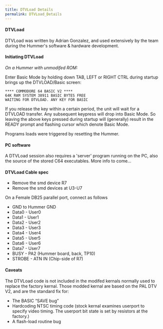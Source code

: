 ```yaml
---
title: DTVLoad Details
permalink: DTVLoad_Details
---
```


#### DTVLoad

DTVLoad was written by Adrian Gonzalez, and used extensively by the team
during the Hummer's software & hardware development.

#### Initiating DTVLoad

*On a Hummer with unmodifed ROM:*

Enter Basic Mode by holding down TAB, LEFT or RIGHT CTRL during startup
brings up the DTVLOAD/Basic screen:

`**** COMMODORE 64 BASIC V2 ****`  
`64K RAM SYSTEM 38911 BASIC BYTES FREE`  
`WAITING FOR DTVLOAD. ANY KEY FOR BASIC`

If you release the key within a certain period, the unit will wait for a
DTVLOAD transfer. Any subsequent keypress will drop into Basic Mode. So
leaving the above keys pressed during startup will (generally) result in
the READY prompt and flashing cursor which denote Basic Mode.

Programs loads were triggered by resetting the Hummer.

#### PC software

A DTVLoad session also requires a 'server' program running on the PC,
also the source of the stored C64 executables. More info to come...

#### DTVLoad Cable spec

-   Remove the smd device R7
-   Remove the smd devices at U3-U7

On a Female DB25 parallel port, connect as follows

-   GND to Hummer GND
-   Data0 - User0
-   Data1 - User1
-   Data2 - User2
-   Data3 - User3
-   Data4 - User4
-   Data5 - User5
-   Data6 - User6
-   Data7 - User7
-   BUSY - PA2 (Hummer board, back, TP10)
-   STROBE - ATN IN (Chip-side of R7)

#### Caveats

The DTVLoad code is not included in the modifed kernals normally used to
replace the factory kernal. Those modded kernal are based on the PAL DTV
V2, and are the standard fix for:

-   The BASIC “SAVE bug”
-   Hardcoding NTSC timing code (stock kernal examines userport to
    specify video timing. The userport bit state is set by resistors at
    the factory.)
-   A flash-load routine bug

